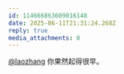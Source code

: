 ```yaml
---
id: 114666863609016148
date: 2025-06-11T21:31:24.268Z
reply: true
media_attachments: 0
---
```


[@laozhang](https://suo.si/@laozhang) 你果然起得很早。

